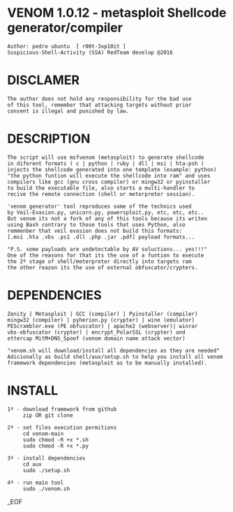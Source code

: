 # VENOM 1.0.12 - metasploit Shellcode generator/compiler
    Author: pedro ubuntu  [ r00t-3xp10it ]
    Suspicious-Shell-Activity (SSA) RedTeam develop @2016

# DISCLAMER
    The author does not hold any responsibility for the bad use
    of this tool, remember that attacking targets without prior
    consent is illegal and punished by law.

# DESCRIPTION
    The script will use msfvenom (metasploit) to generate shellcode
    in diferent formats ( c | python | ruby | dll | msi | hta-psh )
    injects the shellcode generated into one template (example: python)
    "the python funtion will execute the shellcode into ram" and uses
    compilers like gcc (gnu cross compiler) or mingw32 or pyinstaller
    to build the executable file, also starts a multi-handler to
    recive the remote connection (shell or meterpreter session).

    'venom generator' tool reproduces some of the technics used
    by Veil-Evasion.py, unicorn.py, powersploit.py, etc, etc, etc..
    But venom its not a fork of any of this tools because its writen
    using Bash contrary to those tools that uses Python, also
    remmenber that veil evasion does not build this formats:
    [.msi .hta .vbs .ps1 .dll .php .jar .pdf] payload formats...

    "P.S. some payloads are undetectable by AV soluctions... yes!!!"
    One of the reasons for that its the use of a funtion to execute
    the 2º stage of shell/meterpreter directly into targets ram
    the other reazon its the use of external obfuscator/crypters.

# DEPENDENCIES
    Zenity | Metasploit | GCC (compiler) | Pyinstaller (compiler)
    mingw32 (compiler) | pyherion.py (crypter) | wine (emulator)
    PEScrambler.exe (PE obfuscator) | apache2 (webserver)| winrar
    vbs-obfuscator (crypter) | encrypt_PolarSSL (crypter) and
    ettercap MitM+DNS_Spoof (venom domain name attack vector)

    "venom.sh will download/install all dependencies as they are needed"
    Adicionally as build shell/aux/setup.sh to help you install all venom
    framework dependencies (metasploit as to be manually installed). 

# INSTALL
    1º - download framework from github
         zip OR git clone

    2º - set files execution permitions
         cd venom-main
         sudo chmod -R +x *.sh
         sudo chmod -R +x *.py

    3º - install dependencies
         cd aux
         sudo ./setup.sh

    4º - run main tool
         sudo ./venom.sh



_EOF
